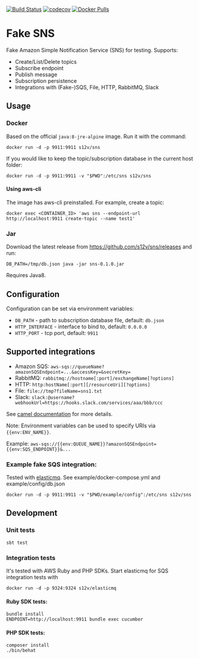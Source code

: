 [![Build Status](https://travis-ci.org/s12v/sns.svg?branch=master)](https://travis-ci.org/s12v/sns)
[![codecov](https://codecov.io/gh/s12v/sns/branch/master/graph/badge.svg)](https://codecov.io/gh/s12v/sns)
[![Docker Pulls](https://img.shields.io/docker/pulls/s12v/sns.svg?maxAge=2592000)]()


# Fake SNS

Fake Amazon Simple Notification Service (SNS) for testing. Supports:
 - Create/List/Delete topics
 - Subscribe endpoint
 - Publish message
 - Subscription persistence
 - Integrations with (Fake-)SQS, File, HTTP, RabbitMQ, Slack

## Usage

### Docker

Based on the official `java:8-jre-alpine` image. Run it with the command:
```
docker run -d -p 9911:9911 s12v/sns
```

If you would like to keep the topic/subscription database in the current host folder:
```
docker run -d -p 9911:9911 -v "$PWD":/etc/sns s12v/sns
```

#### Using aws-cli

The image has aws-cli preinstalled. For example, create a topic:
```
docker exec <CONTAINER_ID> 'aws sns --endpoint-url http://localhost:9911 create-topic --name test1'
```

### Jar

Download the latest release from https://github.com/s12v/sns/releases and run:
```
DB_PATH=/tmp/db.json java -jar sns-0.1.0.jar
```
Requires Java8.

## Configuration

Configuration can be set via environment variables:
 - `DB_PATH` - path to subscription database file, default: `db.json`
 - `HTTP_INTERFACE` - interface to bind to, default: `0.0.0.0`
 - `HTTP_PORT` - tcp port, default: `9911`

## Supported integrations

 - Amazon SQS: `aws-sqs://queueName?amazonSQSEndpoint=...&accessKey=&secretKey=`
 - RabbitMQ: `rabbitmq://hostname[:port]/exchangeName[?options]`
 - HTTP: `http:hostName[:port][/resourceUri][?options]`
 - File: `file://tmp?fileName=sns1.txt`
 - Slack: `slack:@username?webhookUrl=https://hooks.slack.com/services/aaa/bbb/ccc`

See [camel documentation](http://camel.apache.org/components.html) for more details. 

Note: Environment variables can be used to specify URIs via `{{env:ENV_NAME}}`.

Example: `aws-sqs://{{env:QUEUE_NAME}}?amazonSQSEndpoint={{env:SQS_ENDPOINT}}&...`

### Example fake SQS integration:

Tested with [elasticmq](https://github.com/adamw/elasticmq).
See example/docker-compose.yml and example/config/db.json

```
docker run -d -p 9911:9911 -v "$PWD/example/config":/etc/sns s12v/sns
```

## Development

### Unit tests

`sbt test`

### Integration tests

It's tested with AWS Ruby and PHP SDKs. Start elasticmq for SQS integration tests with
```
docker run -d -p 9324:9324 s12v/elasticmq
```

#### Ruby SDK tests:
```
bundle install
ENDPOINT=http://localhost:9911 bundle exec cucumber
```

#### PHP SDK tests:
```
composer install
./bin/behat
```
